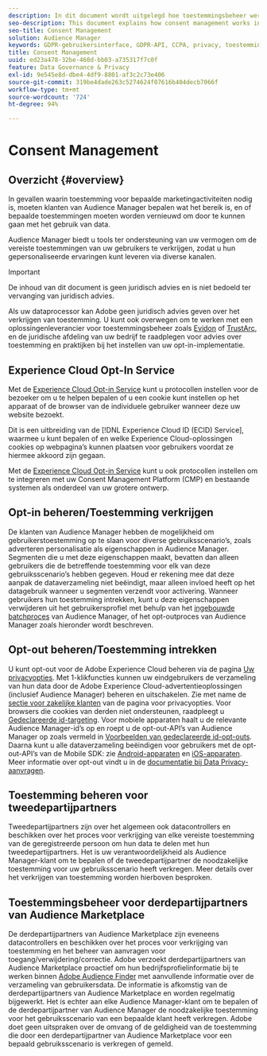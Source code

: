 ```yaml
---
description: In dit document wordt uitgelegd hoe toestemmingsbeheer werkt in Audience Manager.
seo-description: This document explains how consent management works in Audience Manager.
seo-title: Consent Management
solution: Audience Manager
keywords: GDPR-gebruikersinterface, GDPR-API, CCPA, privacy, toestemming
title: Consent Management
uuid: ed23a478-32be-460d-bb03-a735317f7c0f
feature: Data Governance & Privacy
exl-id: 9e545e8d-dbe4-4df9-8801-af3c2c73e406
source-git-commit: 319be4dade263c5274624f07616b404decb7066f
workflow-type: tm+mt
source-wordcount: '724'
ht-degree: 94%

---
```


# Consent Management

## Overzicht {#overview}

In gevallen waarin toestemming voor bepaalde marketingactiviteiten nodig is, moeten klanten van Audience Manager bepalen wat het bereik is, en of bepaalde toestemmingen moeten worden vernieuwd om door te kunnen gaan met het gebruik van data.

Audience Manager biedt u tools ter ondersteuning van uw vermogen om de vereiste toestemmingen van uw gebruikers te verkrijgen, zodat u hun gepersonaliseerde ervaringen kunt leveren via diverse kanalen.

>[!IMPORTANT]
>
>  De inhoud van dit document is geen juridisch advies en is niet bedoeld ter vervanging van juridisch advies.
>
> Als uw dataprocessor kan Adobe geen juridisch advies geven over het verkrijgen van toestemming. U kunt ook overwegen om te werken met een oplossingenleverancier voor toestemmingsbeheer zoals [Evidon](https://theblog.adobe.com/evidon-builds-gdpr-universal-consent-integration-with-launch-by-adobe/) of [TrustArc](https://theblog.adobe.com/trustarc-builds-consent-integration-launch-adobe/), en de juridische afdeling van uw bedrijf te raadplegen voor advies over toestemming en praktijken bij het instellen van uw opt-in-implementatie.

## Experience Cloud Opt-In Service

Met de [Experience Cloud Opt-in Service](https://experienceleague.adobe.com/docs/id-service/using/implementation/opt-in-service/optin-overview.html?lang=nl-NL) kunt u protocollen instellen voor de bezoeker om u te helpen bepalen of u een cookie kunt instellen op het apparaat of de browser van de individuele gebruiker wanneer deze uw website bezoekt.

Dit is een uitbreiding van de [!DNL Experience Cloud ID (ECID) Service], waarmee u kunt bepalen of en welke Experience Cloud-oplossingen cookies op webpagina’s kunnen plaatsen voor gebruikers voordat ze hiermee akkoord zijn gegaan.

Met de [Experience Cloud Opt-in Service](https://experienceleague.adobe.com/docs/id-service/using/implementation/opt-in-service/optin-overview.html?lang=nl-NL) kunt u ook protocollen instellen om te integreren met uw Consent Management Platform (CMP) en bestaande systemen als onderdeel van uw grotere ontwerp.

## Opt-in beheren/Toestemming verkrijgen

De klanten van Audience Manager hebben de mogelijkheid om gebruikerstoestemming op te slaan voor diverse gebruiksscenario’s, zoals adverteren personalisatie als eigenschappen in Audience Manager. Segmenten die u met deze eigenschappen maakt, bevatten dan alleen gebruikers die de betreffende toestemming voor elk van deze gebruiksscenario’s hebben gegeven. Houd er rekening mee dat deze aanpak de dataverzameling niet beëindigt, maar alleen invloed heeft op het datagebruik wanneer u segmenten verzendt voor activering. Wanneer gebruikers hun toestemming intrekken, kunt u deze eigenschappen verwijderen uit het gebruikersprofiel met behulp van het [ingebouwde batchproces](../../integration/sending-audience-data/batch-data-transfer-explained/inbound-file-contents.md) van Audience Manager, of het opt-outproces van Audience Manager zoals hieronder wordt beschreven.

## Opt-out beheren/Toestemming intrekken

U kunt opt-out voor de Adobe Experience Cloud beheren via de pagina [Uw privacyopties](https://www.adobe.com/nl/privacy/opt-out.html#customeruse). Met 1-klikfuncties kunnen uw eindgebruikers de verzameling van hun data door de Adobe Experience Cloud-advertentieoplossingen (inclusief Audience Manager) beheren en uitschakelen. Zie met name de [sectie voor zakelijke klanten](https://www.adobe.com/nl/privacy/opt-out.html#customeruse) van de pagina voor privacyopties. Voor browsers die cookies van derden niet ondersteunen, raadpleegt u [Gedeclareerde id-targeting](../../features/declared-ids.md#declared-id-targeting). Voor mobiele apparaten haalt u de relevante Audience Manager-id’s op en roept u de opt-out-API’s van Audience Manager op zoals vermeld in [Voorbeelden van gedeclareerde id-opt-outs](../../features/declared-ids.md#opt-out-examples). Daarna kunt u alle dataverzameling beëindigen voor gebruikers met de opt-out-API’s van de Mobile SDK: zie [Android-apparaten](https://experienceleague.adobe.com/docs/mobile-services/android/gdpr-privacy-android/privacy.html) en [iOS-apparaten](https://experienceleague.adobe.com/docs/mobile-services/ios/privacy-gdpr-ios/privacy.html). Meer informatie over opt-out vindt u in de [documentatie bij Data Privacy-aanvragen](../../overview/data-security-and-privacy/data-privacy-requests.md).

## Toestemming beheren voor tweedepartijpartners

Tweedepartijpartners zijn over het algemeen ook datacontrollers en beschikken over het proces voor verkrijging van elke vereiste toestemming van de geregistreerde persoon om hun data te delen met hun tweedepartijpartners. Het is uw verantwoordelijkheid als Audience Manager-klant om te bepalen of de tweedepartijpartner de noodzakelijke toestemming voor uw gebruiksscenario heeft verkregen. Meer details over het verkrijgen van toestemming worden hierboven besproken.

## Toestemmingsbeheer voor derdepartijpartners van Audience Marketplace

De derdepartijpartners van Audience Marketplace zijn eveneens datacontrollers en beschikken over het proces voor verkrijging van toestemming en het beheer van aanvragen voor toegang/verwijdering/correctie. Adobe verzoekt derdepartijpartners van Audience Marketplace proactief om hun bedrijfsprofielinformatie bij te werken binnen [Adobe Audience Finder](https://www.adobe-audience-finder.com/) met aanvullende informatie over de verzameling van gebruikersdata. De informatie is afkomstig van de derdepartijpartners van Audience Marketplace en worden regelmatig bijgewerkt. Het is echter aan elke Audience Manager-klant om te bepalen of de derdepartijpartner van Audience Manager de noodzakelijke toestemming voor het gebruiksscenario van een bepaalde klant heeft verkregen. Adobe doet geen uitspraken over de omvang of de geldigheid van de toestemming die door een derdepartijpartner van Audience Marketplace voor een bepaald gebruiksscenario is verkregen of gemeld.
